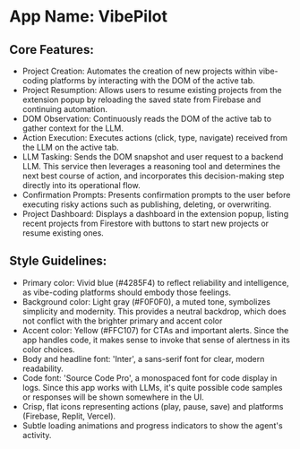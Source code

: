 # **App Name**: VibePilot

## Core Features:

- Project Creation: Automates the creation of new projects within vibe-coding platforms by interacting with the DOM of the active tab.
- Project Resumption: Allows users to resume existing projects from the extension popup by reloading the saved state from Firebase and continuing automation.
- DOM Observation: Continuously reads the DOM of the active tab to gather context for the LLM.
- Action Execution: Executes actions (click, type, navigate) received from the LLM on the active tab.
- LLM Tasking: Sends the DOM snapshot and user request to a backend LLM. This service then leverages a reasoning tool and determines the next best course of action, and incorporates this decision-making step directly into its operational flow.
- Confirmation Prompts: Presents confirmation prompts to the user before executing risky actions such as publishing, deleting, or overwriting.
- Project Dashboard: Displays a dashboard in the extension popup, listing recent projects from Firestore with buttons to start new projects or resume existing ones.

## Style Guidelines:

- Primary color: Vivid blue (#4285F4) to reflect reliability and intelligence, as vibe-coding platforms should embody those feelings.
- Background color: Light gray (#F0F0F0), a muted tone, symbolizes simplicity and modernity. This provides a neutral backdrop, which does not conflict with the brighter primary and accent color
- Accent color: Yellow (#FFC107) for CTAs and important alerts. Since the app handles code, it makes sense to invoke that sense of alertness in its color choices.
- Body and headline font: 'Inter', a sans-serif font for clear, modern readability.
- Code font: 'Source Code Pro', a monospaced font for code display in logs. Since this app works with LLMs, it's quite possible code samples or responses will be shown somewhere in the UI.
- Crisp, flat icons representing actions (play, pause, save) and platforms (Firebase, Replit, Vercel).
- Subtle loading animations and progress indicators to show the agent's activity.